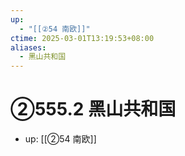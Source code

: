 ```yaml
---
up:
  - "[[②54 南欧]]"
ctime: 2025-03-01T13:19:53+08:00
aliases:
  - 黑山共和国
---
```


# ②555.2 黑山共和国

- up: [[②54 南欧]]
